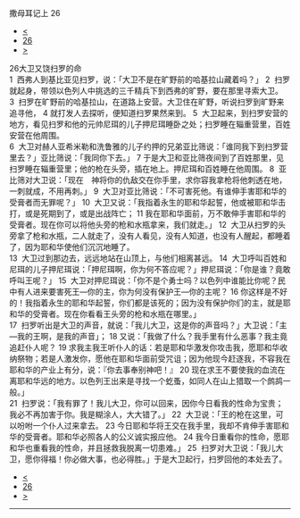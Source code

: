 ﻿





 撒母耳记上 26




* [<](bible/1SA25.md)
* [26](bible/1SA.md)
* [>](bible/1SA27.md)



 
26大卫又饶扫罗的命  
1  西弗人到基比亚见扫罗，说：「大卫不是在旷野前的哈基拉山藏着吗？」 
2  扫罗就起身，带领以色列人中挑选的三千精兵下到西弗的旷野，要在那里寻索大卫。 
3  扫罗在旷野前的哈基拉山，在道路上安营。大卫住在旷野，听说扫罗到旷野来追寻他， 
4 就打发人去探听，便知道扫罗果然来到。 
5  大卫起来，到扫罗安营的地方，看见扫罗和他的元帅尼珥的儿子押尼珥睡卧之处；扫罗睡在辎重营里，百姓安营在他周围。  
6  大卫对赫人亚希米勒和洗鲁雅的儿子约押的兄弟亚比筛说：「谁同我下到扫罗营里去？」亚比筛说：「我同你下去。」 
7 于是大卫和亚比筛夜间到了百姓那里，见扫罗睡在辎重营里；他的枪在头旁，插在地上。押尼珥和百姓睡在他周围。 
8  亚比筛对大卫说：「现在　神将你的仇敌交在你手里，求你容我拿枪将他刺透在地，一刺就成，不用再刺。」 
9  大卫对亚比筛说：「不可害死他。有谁伸手害耶和华的受膏者而无罪呢？」 
10  大卫又说：「我指着永生的耶和华起誓，他或被耶和华击打，或是死期到了，或是出战阵亡； 
11 我在耶和华面前，万不敢伸手害耶和华的受膏者。现在你可以将他头旁的枪和水瓶拿来，我们就走。」 
12  大卫从扫罗的头旁拿了枪和水瓶，二人就走了，没有人看见，没有人知道，也没有人醒起，都睡着了，因为耶和华使他们沉沉地睡了。  
13  大卫过到那边去，远远地站在山顶上，与他们相离甚远。 
14  大卫呼叫百姓和尼珥的儿子押尼珥说：「押尼珥啊，你为何不答应呢？」押尼珥说：「你是谁？竟敢呼叫王呢？」 
15  大卫对押尼珥说：「你不是个勇士吗？以色列中谁能比你呢？民中有人进来要害死王—你的主，你为何没有保护王—你的主呢？ 
16 你这样是不好的！我指着永生的耶和华起誓，你们都是该死的；因为没有保护你们的主，就是耶和华的受膏者。现在你看看王头旁的枪和水瓶在哪里。」  
17  扫罗听出是大卫的声音，就说：「我儿大卫，这是你的声音吗？」大卫说：「主—我的王啊，是我的声音」； 
18 又说：「我做了什么？我手里有什么恶事？我主竟追赶仆人呢？ 
19 求我主我王听仆人的话：若是耶和华激发你攻击我，愿耶和华收纳祭物；若是人激发你，愿他在耶和华面前受咒诅；因为他现今赶逐我，不容我在耶和华的产业上有分，说：『你去事奉别神吧！』 
20 现在求王不要使我的血流在离耶和华远的地方。以色列王出来是寻找一个虼蚤，如同人在山上猎取一个鹧鸪一般。」  
21  扫罗说：「我有罪了！我儿大卫，你可以回来，因你今日看我的性命为宝贵；我必不再加害于你。我是糊涂人，大大错了。」 
22  大卫说：「王的枪在这里，可以吩咐一个仆人过来拿去。 
23 今日耶和华将王交在我手里，我却不肯伸手害耶和华的受膏者。耶和华必照各人的公义诚实报应他。 
24 我今日重看你的性命，愿耶和华也重看我的性命，并且拯救我脱离一切患难。」 
25  扫罗对大卫说：「我儿大卫，愿你得福！你必做大事，也必得胜。」于是大卫起行，扫罗回他的本处去了。 
* [<](bible/1SA25.md)
* [26](bible/1SA.md)
* [>](bible/1SA27.md)





---









